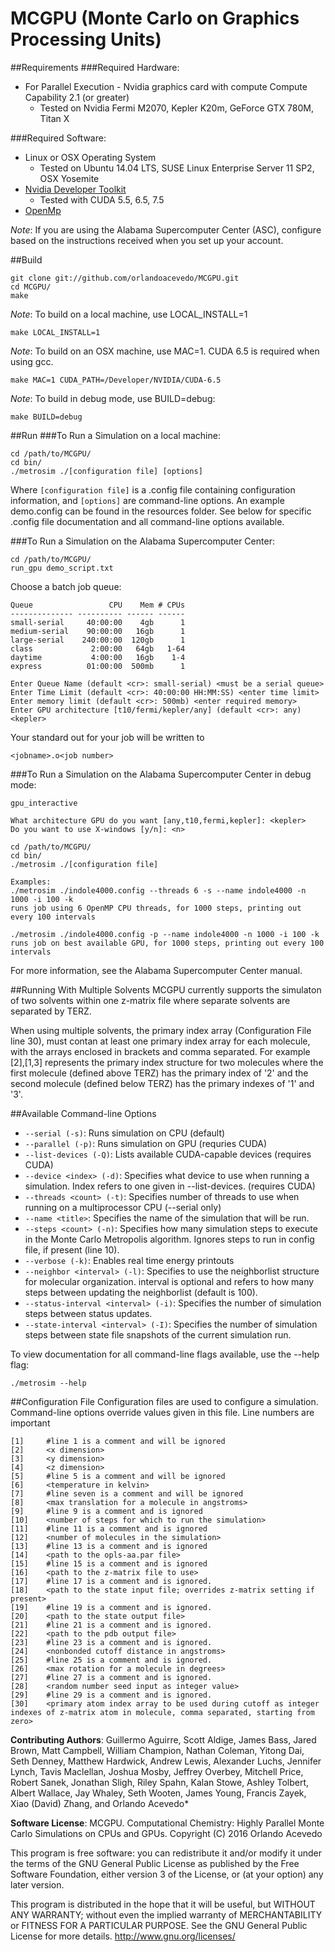 MCGPU (Monte Carlo on Graphics Processing Units)
===============================================================

##Requirements
###Required Hardware:
 * For Parallel Execution - Nvidia graphics card with compute Compute Capability 2.1 (or greater)
    * Tested on Nvidia Fermi M2070, Kepler K20m, GeForce GTX 780M, Titan X


###Required Software:
 * Linux or OSX Operating System
    * Tested on Ubuntu 14.04 LTS, SUSE Linux Enterprise Server 11 SP2, OSX Yosemite 
 * [Nvidia Developer Toolkit](http://developer.nvidia.com/cuda-downloads)
    * Tested with CUDA 5.5, 6.5, 7.5
 * [OpenMp](http://www.openmp.org)

*Note*: If you are using the Alabama Supercomputer Center (ASC), configure based on the instructions received when you set up your account.

##Build
```
git clone git://github.com/orlandoacevedo/MCGPU.git
cd MCGPU/
make
```

*Note*: To build on a local machine, use LOCAL_INSTALL=1
```
make LOCAL_INSTALL=1
```

*Note*: To build on an OSX machine, use MAC=1. CUDA 6.5 is required when using gcc.
```
make MAC=1 CUDA_PATH=/Developer/NVIDIA/CUDA-6.5
```

*Note*: To build in debug mode, use BUILD=debug:
```
make BUILD=debug
```

##Run
###To Run a Simulation on a local machine:
```
cd /path/to/MCGPU/
cd bin/
./metrosim ./[configuration file] [options]
```
Where `[configuration file]` is a .config file containing configuration information, and `[options]` are command-line options. An example demo.config can be found in the resources folder. See below for specific .config file documentation and all command-line options available.

###To Run a Simulation on the Alabama Supercomputer Center:
```
cd /path/to/MCGPU/
run_gpu demo_script.txt
```
Choose a batch job queue:
```
Queue                 CPU    Mem # CPUs
-------------- ---------- ------ ------
small-serial     40:00:00    4gb      1 
medium-serial    90:00:00   16gb      1 
large-serial    240:00:00  120gb      1 
class             2:00:00   64gb   1-64 
daytime           4:00:00   16gb    1-4 
express          01:00:00  500mb      1
```

```
Enter Queue Name (default <cr>: small-serial) <must be a serial queue>
Enter Time Limit (default <cr>: 40:00:00 HH:MM:SS) <enter time limit>
Enter memory limit (default <cr>: 500mb) <enter required memory>
Enter GPU architecture [t10/fermi/kepler/any] (default <cr>: any) <kepler>
```

Your standard out for your job will be written to 
```
<jobname>.o<job number>
```

###To Run a Simulation on the Alabama Supercomputer Center in debug mode:
```
gpu_interactive

What architecture GPU do you want [any,t10,fermi,kepler]: <kepler>
Do you want to use X-windows [y/n]: <n>

cd /path/to/MCGPU/
cd bin/
./metrosim ./[configuration file]

Examples:
./metrosim ./indole4000.config --threads 6 -s --name indole4000 -n 1000 -i 100 -k
runs job using 6 OpenMP CPU threads, for 1000 steps, printing out every 100 intervals

./metrosim ./indole4000.config -p --name indole4000 -n 1000 -i 100 -k
runs job on best available GPU, for 1000 steps, printing out every 100 intervals
```

For more information, see the Alabama Supercomputer Center manual.


##Running With Multiple Solvents
MCGPU currently supports the simulaton of two solvents within one z-matrix file where separate solvents are separated by TERZ.

When using multiple solvents, the primary index array (Configuration File line 30), must contan at least one primary index array for each molecule, with the arrays enclosed in brackets and comma separated. For example [2],[1,3] represents the primary index structure for two molecules where the first molecule (defined above TERZ) has the primary index of '2' and the second molecule (defined below TERZ) has the primary indexes of '1' and '3'.


##Available Command-line Options
 * `--serial (-s)`: Runs simulation on CPU (default)
 * `--parallel (-p)`: Runs simulation on GPU (requries CUDA)
 * `--list-devices (-Q)`: Lists available CUDA-capable devices (requires CUDA)
 * `--device <index> (-d)`: Specifies what device to use when running a simulation. Index refers to one given in --list-devices. (requires CUDA)
 * `--threads <count> (-t)`: Specifies number of threads to use when running on a multiprocessor CPU (--serial only)
 * `--name <title>`: Specifies the name of the simulation that will be run.
 * `--steps <count> (-n)`: Specifies how many simulation steps to execute in the Monte Carlo Metropolis algorithm. Ignores steps to run in config file, if present (line 10).
 * `--verbose (-k)`: Enables real time energy printouts
 * `--neighbor <interval> (-l)`: Specifies to use the neighborlist structure for molecular organization. interval is optional and refers to how many steps between updating the neighborlist (default is 100).
 * `--status-interval <interval> (-i)`: Specifies the number of simulation steps between status updates.
 * `--state-interval <interval> (-I)`: Specifies the number of simulation steps between state file snapshots of the current simulation run.

To view documentation for all command-line flags available, use the --help flag:
```
./metrosim --help
```

##Configuration File
Configuration files are used to configure a simulation. Command-line options override values given in this file.
Line numbers are important

```
[1]     #line 1 is a comment and will be ignored
[2]     <x dimension>
[3]     <y dimension>
[4]     <z dimension>
[5]     #line 5 is a comment and will be ignored
[6]     <temperature in kelvin>
[7]     #line seven is a comment and will be ignored
[8]     <max translation for a molecule in angstroms>
[9]     #line 9 is a comment and is ignored
[10]    <number of steps for which to run the simulation> 
[11]    #line 11 is a comment and is ignored
[12]    <number of molecules in the simulation>
[13]    #line 13 is a comment and is ignored
[14]    <path to the opls-aa.par file>
[15]    #line 15 is a comment and is ignored
[16]    <path to the z-matrix file to use>
[17]    #line 17 is a comment and is ignored.
[18]    <path to the state input file; overrides z-matrix setting if present>
[19]    #line 19 is a comment and is ignored.
[20]    <path to the state output file>
[21]    #line 21 is a comment and is ignored.
[22]    <path to the pdb output file>
[23]    #line 23 is a comment and is ignored.
[24]    <nonbonded cutoff distance in angstroms>
[25]    #line 25 is a comment and is ignored.
[26]    <max rotation for a molecule in degrees>
[27]    #line 27 is a comment and is ignored.
[28]    <random number seed input as integer value>
[29]    #line 29 is a comment and is ignored.
[30]    <primary atom index array to be used during cutoff as integer indexes of z-matrix atom in molecule, comma separated, starting from zero>
```

**Contributing Authors**: Guillermo Aguirre, Scott Aldige, James Bass, Jared Brown, Matt Campbell, William Champion, Nathan Coleman, Yitong Dai, Seth Denney, Matthew Hardwick, Andrew Lewis, Alexander Luchs, Jennifer Lynch, Tavis Maclellan, Joshua Mosby, Jeffrey Overbey, Mitchell Price, Robert Sanek, Jonathan Sligh, Riley Spahn, Kalan Stowe, Ashley Tolbert, Albert Wallace, Jay Whaley, Seth Wooten, James Young, Francis Zayek, Xiao (David) Zhang, and Orlando Acevedo*

**Software License**:
MCGPU. Computational Chemistry: Highly Parallel Monte Carlo Simulations on CPUs and GPUs.
Copyright (C) 2016  Orlando Acevedo

This program is free software: you can redistribute it and/or modify
it under the terms of the GNU General Public License as published by
the Free Software Foundation, either version 3 of the License, or
(at your option) any later version.

This program is distributed in the hope that it will be useful,
but WITHOUT ANY WARRANTY; without even the implied warranty of
MERCHANTABILITY or FITNESS FOR A PARTICULAR PURPOSE.  See the
GNU General Public License for more details. <http://www.gnu.org/licenses/>

